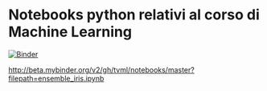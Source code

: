 # Notebooks python relativi al corso di Machine Learning

[![Binder](http://mybinder.org/badge_logo.svg)](http://beta.mybinder.org/v2/gh/tvml/notebooks/master?filepath=ensemble_iris.ipynb)

http://beta.mybinder.org/v2/gh/tvml/notebooks/master?filepath=ensemble_iris.ipynb

